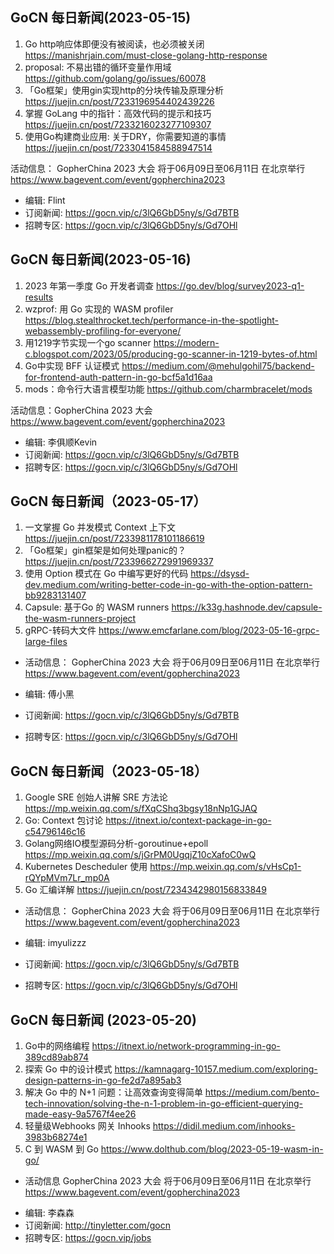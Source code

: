 ## GoCN 每日新闻(2023-05-15)

1. Go http响应体即便没有被阅读，也必须被关闭 https://manishrjain.com/must-close-golang-http-response
2. proposal: 不易出错的循环变量作用域 https://github.com/golang/go/issues/60078
3. 「Go框架」使用gin实现http的分块传输及原理分析 https://juejin.cn/post/7233196954402439226
4. 掌握 GoLang 中的指针：高效代码的提示和技巧 https://juejin.cn/post/7233216023277109307
5. 使用Go构建商业应用: 关于DRY，你需要知道的事情 https://juejin.cn/post/7233041584588947514

活动信息：
GopherChina 2023 大会 将于06月09日至06月11日 在北京举行 https://www.bagevent.com/event/gopherchina2023

* 编辑: Flint
* 订阅新闻: https://gocn.vip/c/3lQ6GbD5ny/s/Gd7BTB
* 招聘专区: https://gocn.vip/c/3lQ6GbD5ny/s/Gd7OHl

## GoCN 每日新闻(2023-05-16)

1. 2023 年第一季度 Go 开发者调查 https://go.dev/blog/survey2023-q1-results
3. wzprof: 用 Go 实现的 WASM profiler https://blog.stealthrocket.tech/performance-in-the-spotlight-webassembly-profiling-for-everyone/
3. 用1219字节实现一个go scanner https://modern-c.blogspot.com/2023/05/producing-go-scanner-in-1219-bytes-of.html
4. Go中实现 BFF 认证模式 https://medium.com/@mehulgohil75/backend-for-frontend-auth-pattern-in-go-bcf5a1d16aa
5. mods：命令行大语言模型功能 https://github.com/charmbracelet/mods

活动信息：GopherChina 2023 大会 https://www.bagevent.com/event/gopherchina2023

* 编辑: 李俱顺Kevin
* 订阅新闻: https://gocn.vip/c/3lQ6GbD5ny/s/Gd7BTB
* 招聘专区: https://gocn.vip/c/3lQ6GbD5ny/s/Gd7OHl

## GoCN 每日新闻（2023-05-17）

1. 一文掌握 Go 并发模式 Context 上下文 https://juejin.cn/post/7233981178101186619
2. 「Go框架」gin框架是如何处理panic的？ https://juejin.cn/post/7233966272991969337
3. 使用 Option 模式在 Go 中编写更好的代码 https://dsysd-dev.medium.com/writing-better-code-in-go-with-the-option-pattern-bb9283131407
4. Capsule: 基于Go 的 WASM runners https://k33g.hashnode.dev/capsule-the-wasm-runners-project
5. gRPC-转码大文件 https://www.emcfarlane.com/blog/2023-05-16-grpc-large-files

* 活动信息： GopherChina 2023 大会 将于06月09日至06月11日 在北京举行 https://www.bagevent.com/event/gopherchina2023

* 编辑: 傅小黑
* 订阅新闻: https://gocn.vip/c/3lQ6GbD5ny/s/Gd7BTB
* 招聘专区: https://gocn.vip/c/3lQ6GbD5ny/s/Gd7OHl

## GoCN 每日新闻（2023-05-18）

1. Google SRE 创始人讲解 SRE 方法论 https://mp.weixin.qq.com/s/fXqCShq3bgsy18nNp1GJAQ
2. Go: Context 包讨论 https://itnext.io/context-package-in-go-c54796146c16
3. Golang网络IO模型源码分析-goroutinue+epoll https://mp.weixin.qq.com/s/jGrPM0UgqjZ10cXafoC0wQ
4. Kubernetes Descheduler 使用 https://mp.weixin.qq.com/s/vHsCp1-rQYpMVm7Lr_mp0A
5. Go 汇编详解 https://juejin.cn/post/7234342980156833849

- 活动信息： GopherChina 2023 大会 将于06月09日至06月11日 在北京举行 https://www.bagevent.com/event/gopherchina2023

- 编辑: imyulizzz
- 订阅新闻: https://gocn.vip/c/3lQ6GbD5ny/s/Gd7BTB
- 招聘专区: https://gocn.vip/c/3lQ6GbD5ny/s/Gd7OHl


## GoCN 每日新闻 (2023-05-20)
 
1. Go中的网络编程 https://itnext.io/network-programming-in-go-389cd89ab874
2. 探索 Go 中的设计模式 https://kamnagarg-10157.medium.com/exploring-design-patterns-in-go-fe2d7a895ab3
3. 解决 Go 中的 N+1 问题：让高效查询变得简单 https://medium.com/bento-tech-innovation/solving-the-n-1-problem-in-go-efficient-querying-made-easy-9a5767f4ee26
4. 轻量级Webhooks 网关 Inhooks https://didil.medium.com/inhooks-3983b68274e1
5. C 到 WASM 到 Go https://www.dolthub.com/blog/2023-05-19-wasm-in-go/

* 活动信息 GopherChina 2023 大会 将于06月09日至06月11日 在北京举行 <https://www.bagevent.com/event/gopherchina2023>

- 编辑: 李森森
- 订阅新闻: http://tinyletter.com/gocn
- 招聘专区: https://gocn.vip/jobs
